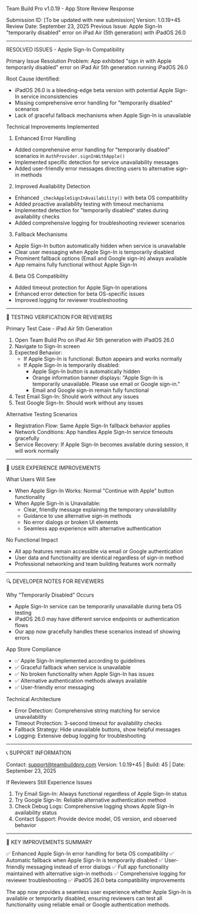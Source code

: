 Team Build Pro v1.0.19 - App Store Review Response

Submission ID: [To be updated with new submission]
Version: 1.0.19+45
Review Date: September 23, 2025
Previous Issue: Apple Sign-In "temporarily disabled" error on iPad Air (5th generation) with iPadOS 26.0

---



RESOLVED ISSUES - Apple Sign-In Compatibility

Primary Issue Resolution
Problem: App exhibited "sign in with Apple temporarily disabled" error on iPad Air 5th generation running iPadOS 26.0

Root Cause Identified:
- iPadOS 26.0 is a bleeding-edge beta version with potential Apple Sign-In service inconsistencies
- Missing comprehensive error handling for "temporarily disabled" scenarios
- Lack of graceful fallback mechanisms when Apple Sign-In is unavailable

Technical Improvements Implemented

1. Enhanced Error Handling
- Added comprehensive error handling for "temporarily disabled" scenarios in `AuthProvider.signInWithApple()`
- Implemented specific detection for service unavailability messages
- Added user-friendly error messages directing users to alternative sign-in methods

2. Improved Availability Detection
- Enhanced `_checkAppleSignInAvailability()` with beta OS compatibility
- Added proactive availability testing with timeout mechanisms
- Implemented detection for "temporarily disabled" states during availability checks
- Added comprehensive logging for troubleshooting reviewer scenarios

3. Fallback Mechanisms
- Apple Sign-In button automatically hidden when service is unavailable
- Clear user messaging when Apple Sign-In is temporarily disabled
- Prominent fallback options (Email and Google sign-in) always available
- App remains fully functional without Apple Sign-In

4. Beta OS Compatibility
- Added timeout protection for Apple Sign-In operations
- Enhanced error detection for beta OS-specific issues
- Improved logging for reviewer troubleshooting

---

🧪 TESTING VERIFICATION FOR REVIEWERS

Primary Test Case - iPad Air 5th Generation
1. Open Team Build Pro on iPad Air 5th generation with iPadOS 26.0
2. Navigate to Sign-In screen
3. Expected Behavior:
   - If Apple Sign-In is functional: Button appears and works normally
   - If Apple Sign-In is temporarily disabled:
     - Apple Sign-In button is automatically hidden
     - Orange information banner displays: "Apple Sign-In is temporarily unavailable. Please use email or Google sign-in."
     - Email and Google sign-in remain fully functional
4. Test Email Sign-In: Should work without any issues
5. Test Google Sign-In: Should work without any issues

Alternative Testing Scenarios
- Registration Flow: Same Apple Sign-In fallback behavior applies
- Network Conditions: App handles Apple Sign-In service timeouts gracefully
- Service Recovery: If Apple Sign-In becomes available during session, it will work normally

---

📱 USER EXPERIENCE IMPROVEMENTS

What Users Will See
- When Apple Sign-In Works: Normal "Continue with Apple" button functionality
- When Apple Sign-In is Unavailable:
  - Clear, friendly message explaining the temporary unavailability
  - Guidance to use alternative sign-in methods
  - No error dialogs or broken UI elements
  - Seamless app experience with alternative authentication

No Functional Impact
- All app features remain accessible via email or Google authentication
- User data and functionality are identical regardless of sign-in method
- Professional networking and team building features work normally

---

🔍 DEVELOPER NOTES FOR REVIEWERS

Why "Temporarily Disabled" Occurs
- Apple Sign-In service can be temporarily unavailable during beta OS testing
- iPadOS 26.0 may have different service endpoints or authentication flows
- Our app now gracefully handles these scenarios instead of showing errors

App Store Compliance
- ✅ Apple Sign-In implemented according to guidelines
- ✅ Graceful fallback when service is unavailable
- ✅ No broken functionality when Apple Sign-In has issues
- ✅ Alternative authentication methods always available
- ✅ User-friendly error messaging

Technical Architecture
- Error Detection: Comprehensive string matching for service unavailability
- Timeout Protection: 3-second timeout for availability checks
- Fallback Strategy: Hide unavailable buttons, show helpful messages
- Logging: Extensive debug logging for troubleshooting

---

📞 SUPPORT INFORMATION

Contact: support@teambuildpro.com
Version: 1.0.19+45 | Build: 45 | Date: September 23, 2025

If Reviewers Still Experience Issues
1. Try Email Sign-In: Always functional regardless of Apple Sign-In status
2. Try Google Sign-In: Reliable alternative authentication method
3. Check Debug Logs: Comprehensive logging shows Apple Sign-In availability status
4. Contact Support: Provide device model, OS version, and observed behavior

---

🎯 KEY IMPROVEMENTS SUMMARY

✅ Enhanced Apple Sign-In error handling for beta OS compatibility
✅ Automatic fallback when Apple Sign-In is temporarily disabled
✅ User-friendly messaging instead of error dialogs
✅ Full app functionality maintained with alternative sign-in methods
✅ Comprehensive logging for reviewer troubleshooting
✅ iPadOS 26.0 beta compatibility improvements

The app now provides a seamless user experience whether Apple Sign-In is available or temporarily disabled, ensuring reviewers can test all functionality using reliable email or Google authentication methods.